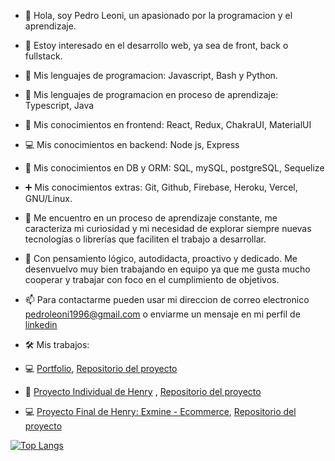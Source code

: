 - 👋 Hola, soy Pedro Leoni, un apasionado por la programacion y el aprendizaje. 

- 👀 Estoy interesado en el desarrollo web, ya sea de front, back o fullstack.

- 🧮 Mis lenguajes de programacion: Javascript, Bash y Python.

- 🧮 Mis lenguajes de programacion en proceso de aprendizaje: Typescript, Java

- 🎨 Mis conocimientos en frontend: React, Redux, ChakraUI, MaterialUI

- 💻 Mis conocimientos en backend: Node js, Express

- 💾 Mis conocimientos en DB y ORM: SQL, mySQL, postgreSQL, Sequelize

- ➕ Mis conocimientos extras: Git, Github, Firebase, Heroku, Vercel, GNU/Linux.

- 🌱 Me encuentro en un proceso de aprendizaje constante, me caracteriza mi curiosidad y mi necesidad de explorar siempre nuevas tecnologías o librerías que faciliten el trabajo a desarrollar.

- 💞️ Con pensamiento lógico, autodidacta, proactivo y dedicado. Me desenvuelvo muy bien trabajando en equipo ya que me gusta mucho cooperar y trabajar con foco en el cumplimiento de objetivos. 

- 📫 Para contactarme pueden usar mi direccion de correo electronico pedroleoni1996@gmail.com o enviarme un mensaje en mi perfil de [linkedin](https://www.linkedin.com/in/pedro-leoni/)

- 🛠 Mis trabajos:
- 💻 [Portfolio](https://pedro-leoni.vercel.app/), [Repositorio del proyecto](https://github.com/pedro-leoni/portfolio) 
- 🥐 [Proyecto Individual de Henry](https://pi-food-zeta.vercel.app/) , [Repositorio del proyecto](https://github.com/pedro-leoni/PI-Food)
- 💻 [Proyecto Final de Henry: Exmine - Ecommerce](https://final-project-beryl.vercel.app/), [Repositorio del proyecto](https://github.com/pabloktus/Final-Project)



[![Top Langs](https://github-readme-stats.vercel.app/api/top-langs/?username=pedro-leoni)](https://github.com/anuraghazra/github-readme-stats)
<!---
pedro-leoni/pedro-leoni is a ✨ special ✨ repository because its `README.md` (this file) appears on your GitHub profile.
You can click the Preview link to take a look at your changes.
--->
